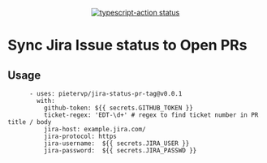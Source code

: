 <p align="center">
  <a href="https://github.com/actions/typescript-action/actions"><img alt="typescript-action status" src="https://github.com/actions/typescript-action/workflows/build-test/badge.svg"></a>
</p>

# Sync Jira Issue status to Open PRs

## Usage

```
      - uses: pietervp/jira-status-pr-tag@v0.0.1
        with:
          github-token: ${{ secrets.GITHUB_TOKEN }}
          ticket-regex: 'EDT-\d+' # regex to find ticket number in PR title / body
          jira-host: example.jira.com/
          jira-protocol: https
          jira-username:  ${{ secrets.JIRA_USER }}
          jira-password:  ${{ secrets.JIRA_PASSWD }}
```